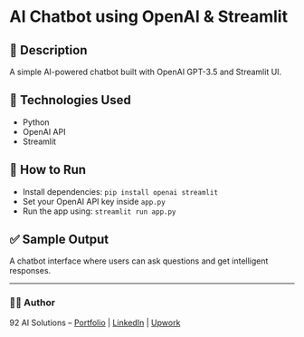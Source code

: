 # AI Chatbot using OpenAI & Streamlit

## 📌 Description
A simple AI-powered chatbot built with OpenAI GPT-3.5 and Streamlit UI.

## 🧰 Technologies Used
- Python  
- OpenAI API  
- Streamlit  

## 🚀 How to Run
- Install dependencies: `pip install openai streamlit`  
- Set your OpenAI API key inside `app.py`  
- Run the app using: `streamlit run app.py`

## ✅ Sample Output
A chatbot interface where users can ask questions and get intelligent responses.

---

### 👨‍💻 Author
92 AI Solutions – [Portfolio](#) | [LinkedIn](#) | [Upwork](#)
